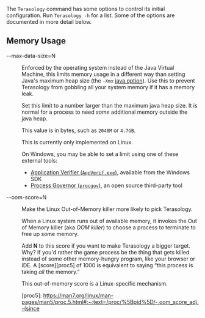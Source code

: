 The `Terasology` command has some options to control its initial configuration. Run `Terasology -h` for a list. Some of the options are documented in more detail below.


## Memory Usage

<dl>
<dt id="max-data-size">--max-data-size=N</dt>
<dd><p>Enforced by the operating system instead of the Java Virtual Machine, this limits memory usage in a different way than setting Java's maximum heap size (the <code>-Xmx</code> <a href="https://docs.oracle.com/en/java/javase/11/tools/java.html#GUID-3B1CE181-CD30-4178-9602-230B800D4FAE">java option</a>).
Use this to prevent Terasology from gobbling all your system memory if it has a memory leak.

Set this limit to a number larger than the maximum java heap size.
It is normal for a process to need <em>some</em> additional memory outside the java heap.

This value is in bytes, such as `2048M` or `4.7GB`.

This is currently only implemented on Linux.

On Windows, you may be able to set a limit using one of these external tools:
 - <a href="https://docs.microsoft.com/en-us/windows-hardware/drivers/devtest/application-verifier">Application Verifier (<code>AppVerif.exe</code>)</a>, available from the Windows SDK
 - <a href="https://github.com/lowleveldesign/process-governor">Process Governor (<code>procgov</code>)</a>, an open source third-party tool

</dd>
<dt id="oom-score">--oom-score=N</dt>
<dd><p>Make the Linux Out-of-Memory killer more likely to pick Terasology.

When a Linux system runs out of available memory, it invokes the Out of Memory killer (aka <i>OOM killer</i>) to choose a process to terminate to free up some memory.

Add **N** to this score if you want to make Terasology a bigger target.
Why? If you'd rather the game process be the thing that gets killed instead of some other memory-hungry program, like your browser or IDE.
A [score][proc5] of 1000 is equivalent to saying “this process is taking <em>all</em> the memory.”

This out-of-memory score is a Linux-specific mechanism.

[proc5]: https://man7.org/linux/man-pages/man5/proc.5.html#:~:text=/proc/%5Bpid%5D/-,oom_score_adj,-(since
</dd>
</dl>